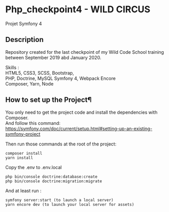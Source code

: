 # Php_checkpoint4 - WILD CIRCUS

Projet Symfony 4

## Description

Repository created for the last checkpoint of my Wild Code School training between September 2019 abd January 2020.

Skills :  
HTML5, CSS3, SCSS, Bootstrap,  
PHP, Doctrine, MySQL
Symfony 4, Webpack Encore  
Composer, Yarn, Node  

## How to set up the Project¶

You only need to get the project code and install the dependencies with Composer.  
And follow this command:
https://symfony.com/doc/current/setup.html#setting-up-an-existing-symfony-project  

Then run those commands at the root of the project:
```
composer install  
yarn install
```
Copy the .env to .env.local 
```
php bin/console doctrine:database:create
php bin/console doctrine:migration:migrate
```
And at least run :
```
symfony server:start (to launch a local server)
yarn encore dev (to launch your local server for assets)  
```

